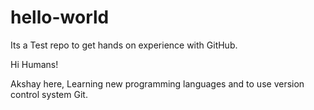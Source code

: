 # hello-world
Its a Test repo to get hands on experience with GitHub.

Hi Humans!

Akshay here, Learning new programming languages and to use version control system Git.
